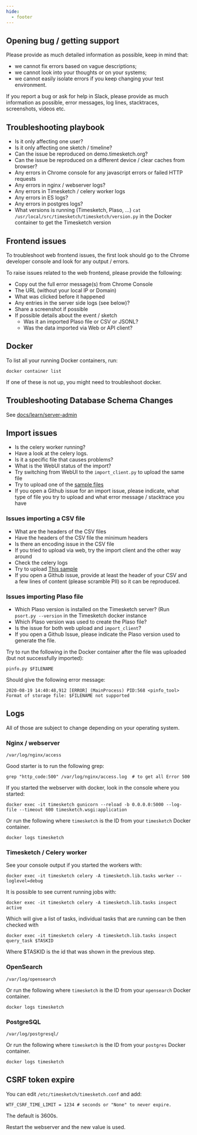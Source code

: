```yaml
---
hide:
  - footer
---
```

## Opening bug / getting support

Please provide as much detailed information as possible, keep in mind that:

* we cannot fix errors based on vague descriptions;
* we cannot look into your thoughts or on your systems;
* we cannot easily isolate errors if you keep changing your test environment.

If you report a bug or ask for help in Slack, please provide as much information as possible, error messages, log lines, stacktraces, screenshots, videos etc.

## Troubleshooting playbook

* Is it only affecting one user?
* Is it only affecting one sketch / timeline?
* Can the issue be reproduced on demo.timesketch.org?
* Can the issue be reproduced on a different device / clear caches from browser?
* Any errors in Chrome console for any javascript errors or failed HTTP requests
* Any errors in nginx / webserver logs?
* Any errors in Timesketch / celery worker logs
* Any errors in ES logs?
* Any errors in postgres logs?
* What versions is running (Timesketch, Plaso, ...) `cat /usr/local/src/timesketch/timesketch/version.py` in the Docker container to get the Timesketch version

## Frontend issues

To troubleshoot web frontend issues, the first look should go to the Chrome developer console and look for any output / errors.

To raise issues related to the web frontend, please provide the following:

* Copy out the full error message(s) from Chrome Console
* The URL (without your local IP or Domain)
* What was clicked before it happened
* Any entries in the server side logs (see below)?
* Share a screenshot if possible
* If possible details about the event / sketch
  * Was it an imported Plaso file or CSV or JSONL?
  * Was the data imported via Web or API client?

## Docker

To list all your running Docker containers, run:

```shell
docker container list
```

If one of these is not up, you might need to troubleshoot docker.

## Troubleshooting Database Schema Changes

See [docs/learn/server-admin](docs/learn/server-admin#troubleshooting-database-schema-changes)

## Import issues

* Is the celery worker running?
* Have a look at the celery logs.
* Is it a specific file that causes problems?
* What is the WebUI status of the import?
* Try switching from WebUI to the `import_client.py` to upload the same file
* Try to upload one of the [sample files](https://github.com/google/timesketch/blob/master/test_tools/test_events/sigma_events.csv)
* If you open a Github issue for an import issue, please indicate, what type of file you try to upload and what error message / stacktrace you have

### Issues importing a CSV file

* What are the headers of the CSV files
* Have the headers of the CSV file the minimum headers
* Is there an encoding issue in the CSV file
* If you tried to upload via web, try the import client and the other way around
* Check the celery logs
* Try to upload [This sample](https://github.com/google/timesketch/blob/master/test_tools/test_events/sigma_events.csv)
* If you open a Github issue, provide at least the header of your CSV and a few lines of content (please scramble PII) so it can be reproduced.

### Issues importing Plaso file

* Which Plaso version is installed on the Timesketch server? (Run `psort.py --version` in the Timesketch docker instance
* Which Plaso version was used to create the Plaso file?
* Is the issue for both web upload and `import_client`?
* If you open a Github Issue, please indicate the Plaso version used to generate the file.

Try to run the following in the Docker container after the file was uploaded (but not successfully imported):

```shell
pinfo.py $FILENAME
```

Should give the following error message:

```shell
2020-08-19 14:40:48,912 [ERROR] (MainProcess) PID:568 <pinfo_tool> Format of storage file: $FILENAME not supported
```

## Logs

All of those are subject to change depending on your operating system.

### Nginx / webserver

```shell
/var/log/nginx/access
```

Good starter is to run the following grep:

```shell
grep "http_code:500" /var/log/nginx/access.log  # to get all Error 500
```

If you started the webserver with docker, look in the console where you started:

```shell
docker exec -it timesketch gunicorn --reload -b 0.0.0.0:5000 --log-file --timeout 600 timesketch.wsgi:application
```

Or run the following where `timesketch` is the ID from your `timesketch` Docker container.

```shell
docker logs timesketch
```

### Timesketch / Celery worker

See your console output if you started the workers with:

```shell
docker exec -it timesketch celery -A timesketch.lib.tasks worker --loglevel=debug
```

It is possible to see current running jobs with:

```shell
docker exec -it timesketch celery -A timesketch.lib.tasks inspect active
```

Which will give a list of tasks, individual tasks that are running can be then checked with

```shell
docker exec -it timesketch celery -A timesketch.lib.tasks inspect query_task $TASKID
```

Where $TASKID is the id that was shown in the previous step.

### OpenSearch

```shell
/var/log/opensearch
```

Or run the following where `timesketch` is the ID from your `opensearch` Docker container.

```shell
docker logs timesketch
```

### PostgreSQL

```shell
/var/log/postgresql/
```

Or run the following where `timesketch` is the ID from your `postgres` Docker container.

```shell
docker logs timesketch
```

## CSRF token expire

You can edit `/etc/timesketch/timesketch.conf` and add:

```
WTF_CSRF_TIME_LIMIT = 1234 # seconds or "None" to never expire.
```

The default is 3600s.

Restart the webserver and the new value is used.
